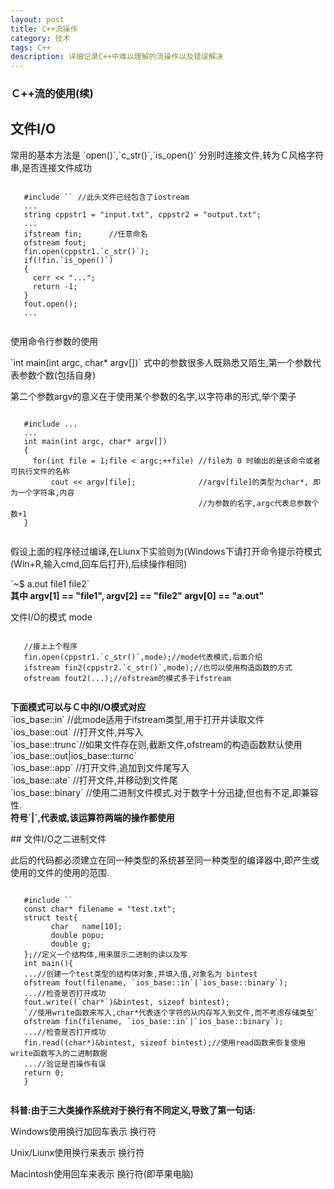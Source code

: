 ```yaml
---
layout: post
title: C++流操作
category: 技术
tags: C++
description: 详细记录C++中难以理解的流操作以及错误解决
---
```

### Ｃ++流的使用(续)

## 文件I/O
   <P> 常用的基本方法是 `open()`,`c_str()`,`is_open()` 分别时连接文件,转为Ｃ风格字符串,是否连接文件成功 </P>
   <pre><code>
   #include `<fstream>` //此头文件已经包含了iostream
   ...
   string cppstr1 = "input.txt", cppstr2 = "output.txt";
   ...
   ifstream fin;      //任意命名
   ofstream fout;
   fin.open(cppstr1.`c_str()`);
   if(!fin.`is_open()`)
   {
     cerr << "...";
     return -1;
   }
   fout.open();
   ...
   </code></pre>
   <p> 使用命令行参数的使用 </p>
   <p>`int main(int argc, char* argv[])` 式中的参数很多人既熟悉又陌生,第一个参数代表参数个数(包括自身)</p>
   <p> 第二个参数argv的意义在于使用某个参数的名字,以字符串的形式,举个栗子 </p>
   <pre><code>  
   #include ...
   ...
   int main(int argc, char* argv[])
   {
     for(int file = 1;file < argc;++file) //file为 0 时输出的是该命令或者可执行文件的名称
         cout << argv[file];              //argv[file]的类型为char*, 即为一个字符串,内容
                                          //为参数的名字,argc代表总参数个数+1
   }
   </code></pre>
   <p> 假设上面的程序经过编译,在Liunx下实验则为(Windows下请打开命令提示符模式(Win+R,输入cmd,回车后打开),后续操作相同) </p>
   `~$ a.out file1 file2`</br>
   <strong> 其中 argv[1] == "file1", argv[2] == "file2" argv[0] == "a.out" </strong></br> 
   <p> 文件I/O的模式 mode </p>
   <pre><code>
   //接上上个程序
   fin.open(cppstr1.`c_str()`,mode);//mode代表模式,后面介绍
   ifstream fin2(cppstr2.`c_str()`,mode);//也可以使用构造函数的方式
   ofstream fout2(...);//ofstream的模式多于ifstream
   </pre></code>
   <p>
   <strong>下面模式可以与Ｃ中的I/O模式对应</strong></br>
   `ios_base::in`   //此mode适用于ifstream类型,用于打开并读取文件</br>
   `ios_base::out`  //打开文件,并写入</br>
   `ios_base::trunc`//如果文件存在则,截断文件,ofstream的构造函数默认使用 `ios_base::out|ios_base::turnc`</br>
   `ios_base::app`  //打开文件,追加到文件尾写入</br>
   `ios_base::ate`  //打开文件,并移动到文件尾</br>
   `ios_base::binary` //使用二进制文件模式.对于数字十分迅捷,但也有不足,即兼容性.</br>
   <strong> 符号`|`,代表或,该运算符两端的操作都使用 </strong>
   </p>
## 文件I/O之二进制文件
   <p> 此后的代码都必须建立在同一种类型的系统甚至同一种类型的编译器中,即产生或使用的文件的使用的范围. </p>
   <pre><code>
   #include `<fstream>`
   const char* filename = "test.txt";
   struct test{
         char   name[10];
         double popu;
         double g;
   };//定义一个结构体,用来展示二进制的读以及写
   int main(){
   ...//创建一个test类型的结构体对象,并填入值,对象名为 bintest
   ofstream fout(filename, `ios_base::in`|`ios_base::binary`);
   ...//检查是否打开成功
   fout.write((`char*`)&bintest, sizeof bintest); 
   `//使用write函数来写入,char*代表逐个字符的从内存写入到文件,而不考虑存储类型`
   ofstream fin(filename, `ios_base::in`|`ios_base::binary`);
   ...//检查是否打开成功
   fin.read((char*)&bintest, sizeof bintest);//使用read函数来恢复使用write函数写入的二进制数据
   ...//验证是否操作有误
   return 0;
   }
   </code></pre>
   <strong>科普:由于三大类操作系统对于换行有不同定义,导致了第一句话:</strong></br>
   <p>Windows使用换行加回车表示 换行符</p>
   <p>Unix/Liunx使用换行来表示  换行符</p>
   <p>Macintosh使用回车来表示   换行符(即苹果电脑)</p>

